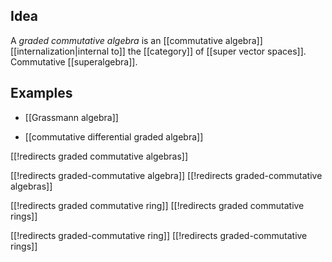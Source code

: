 
## Idea

A _graded commutative algebra_ is an [[commutative algebra]] [[internalization|internal to]] the [[category]] of [[super vector spaces]]. Commutative [[superalgebra]].

## Examples

* [[Grassmann algebra]]

* [[commutative differential graded algebra]]


[[!redirects graded commutative algebras]]

[[!redirects graded-commutative algebra]]
[[!redirects graded-commutative algebras]]


[[!redirects graded commutative ring]]
[[!redirects graded commutative rings]]

[[!redirects graded-commutative ring]]
[[!redirects graded-commutative rings]]
